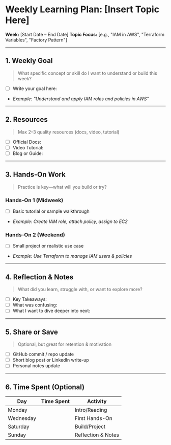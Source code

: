 # Weekly Learning Plan: [Insert Topic Here]
**Week:** [Start Date – End Date]
**Topic Focus:** [e.g., "IAM in AWS", "Terraform Variables", "Factory Pattern"]

---

## 1. Weekly Goal
> What specific concept or skill do I want to understand or build this week?

- [ ] Write your goal here:
- _Example: "Understand and apply IAM roles and policies in AWS"_

---

## 2. Resources
> Max 2–3 quality resources (docs, video, tutorial)

- [ ] Official Docs:
- [ ] Video Tutorial:
- [ ] Blog or Guide:

---

## 3. Hands-On Work
> Practice is key—what will you build or try?

### Hands-On 1 (Midweek)
- [ ] Basic tutorial or sample walkthrough
- _Example: Create IAM role, attach policy, assign to EC2_

### Hands-On 2 (Weekend)
- [ ] Small project or realistic use case
- _Example: Use Terraform to manage IAM users & policies_

---

## 4. Reflection & Notes
> What did you learn, struggle with, or want to explore more?

- [ ] Key Takeaways:
- [ ] What was confusing:
- [ ] What I want to dive deeper into next:

---

## 5. Share or Save
> Optional, but great for retention & motivation

- [ ] GitHub commit / repo update
- [ ] Short blog post or LinkedIn write-up
- [ ] Personal notes update

---

## 6. Time Spent (Optional)
| Day | Time Spent | Activity |
|-----------|------------|---------------------------|
| Monday | | Intro/Reading |
| Wednesday | | First Hands-On |
| Saturday | | Build/Project |
| Sunday | | Reflection & Notes |
